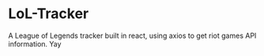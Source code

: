 # LoL-Tracker
A League of Legends tracker built in react, using axios to get riot games API information. Yay


